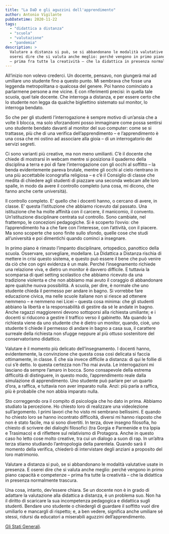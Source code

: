 ```yaml
---
title: "La DaD e gli aguzzini dell'apprendimento"
author: Antonio Vigilante
pubDatetime: 2020-11-22
tags: 
  - "didattica a distanza"
  - "scuola"
  - "valutazione"
  - "pandemia"
description: >
  Valutare a distanza si può, se si abbandonano le modalità valutative usate in presenza. E 
  oserei dire che si valuta anche meglio: perché vengono in primo piano capacità e competenze 
  – prima fra tutte la creatività – che la didattica in presenza normalmente trascura.
---
```


All’inizio non volevo crederci. Un docente, pensavo, non giungerà mai ad umiliare uno studente fino a questo punto. Mi sembrava che fosse una leggenda metropolitana o qualcosa del genere. Poi hanno cominciato a parlarmene persone a me vicine. E con riferimenti precisi: in quella tale scuola, quel tale docente. Che interroga a distanza, e per essere certo che lo studente non legga da qualche bigliettino sistemato sul monitor, lo interroga bendato. 

So che per gli studenti l’interrogazione è sempre motivo di un’ansia che a volte li blocca, ma solo sforzandomi posso immaginare come possa sentirsi uno studente bendato davanti al monitor del suo computer: come se si trattasse, più che di una verifica dell’apprendimento – e l’apprendimento è una cosa che mi ostino ad associare alla gioia – di un interrogatorio dei servizi segreti. 

Ci sono varianti più creative, ma non meno umilianti. C’è il docente che chiede di mostrarsi in webcam mentre si posiziona il quaderno della disciplina a terra e poi di fare l’interrogazione con gli occhi al soffitto – la benda evidentemente pareva brutale, mentre gli occhi al cielo rientrano in una più accettabile iconografia religiosa – e c’è il Consiglio di classe che medita di chiedere agli studenti di piazzare una seconda webcam alle loro spalle, in modo da avere il controllo completo (una cosa, mi dicono, che fanno anche certe università).

Il controllo completo. E’ quello che i docenti hanno, o cercano di avere, in classe. E’ questa l’istituzione che abbiamo ricevuto dal passato. Una istituzione che ha molte affinità con il carcere, il manicomio, il convento. Un’istituzione disciplinare centrata sul controllo. Sono cambiate, nel frattempo, le concezioni pedagogiche. Si è scoperto l’ovvio: che l’apprendimento ha a che fare con l’interesse, con l’attività, con il piacere. Ma sono scoperte che sono finite sullo sfondo, quelle cose che studi all’università e poi dimentichi quando cominci a insegnare. 

In primo piano è rimasto l’impanto disciplinare, ortopedico, panottico della scuola. Osservare, sorvegliare, modellare. La Didattica a Distanza rischia di mettere in crisi questo sistema, e questo può essere il bene che può venire da ciò che con ogni evidenza è un male. Perché l’insegnamento richiede una relazione viva, e dietro un monitor è davvero difficile. E tuttavia la scomparsa di quel setting scolastico che abbiamo ricevuto da una tradizione violenta e che non abbiamo mai avuto il coraggio di abbandonare apre qualche nuova possibilità. A scuola, per dire, è normale che uno studente chieda il permesso per andare in bagno. Si vorrebbe fare educazione civica, ma nelle scuole italiane non si riesce ad ottenere nemmeno – e nemmeno nei Licei – questa cosa minima: che gli studenti abbiano la libertà e la responsabilità di gestire da sé le andate in bagno. Anche ragazzi maggiorenni devono sottoporsi alla richiesta umiliante; e i docenti si riducono a gestire il traffico verso il gabinetto. Ma quando la richiesta viene da uno studente che è dietro un monitor, quando, cioè, uno studente ti chiede il permesso di andare in bagno a casa sua, il carattere surreale della richiesta non sfugge neppure al più ottuso sostenitore del conservatorismo didattico. 

Valutare è il momento più delicato dell’insegnamento. I docenti hanno, evidentemente, la convinzione che questa cosa così delicata si faccia ottimamente, in classe. E che sia invece difficile a distanza: di qui le follie di cui s’è detto. Io questa certezza non l’ho mai avuta. Le interrogazioni mi lasciano da sempre l’amaro in bocca. Sono consapevole della estrema difficoltà di distinguere, in questo modo, l’apprendimento reale dalla simulazione di apprendimento. Uno studente può parlare per un quarto d’ora, a raffica, e tuttavia non aver imparato nulla. Anzi: più parla a raffica, più è probabile che non abbia imparato nulla. 

Sto correggendo ora il compito di psicologia che ho dato in prima. Abbiamo studiato la percezione. Ho chiesto loro di realizzare una videolezione sull’argomento. I primi lavori che ho visto mi sembrano bellissimi. E quando ho chiesto loro se hanno incontrato difficoltà, diversi mi hanno risposto che non è stato facile, ma si sono divertiti. In terza, dove insegno filosofia, ho chiesto di scrivere dei dialoghi filosofici (tra Gorgia e Parmenide e tra Ippia e Trasimaco) e di riflettere sul relativismo di Protagora. Anche in questo caso ho letto cose molto creative, tra cui un dialogo a suon di rap. In un’altra terza stiamo studiando l’antropologia della parentela. Quando sarà il momento della verifica, chiederò di intervistare degli anziani a proposito del loro matrimonio. 

Valutare a distanza si può, se si abbandonano le modalità valutative usate in presenza. E oserei dire che si valuta anche meglio: perché vengono in primo piano capacità e competenze – prima fra tutte la creatività – che la didattica in presenza normalmente trascura.

Una cosa, intanto, dev’essere chiara. Se un docente non è in grado di adattare la valutazione alla didattica a distanza, è un problema suo. Non ha il diritto di scaricare la sua incompetenza pedagogica e didattica sugli studenti. Bendare uno studente o chiedergli di guardare il soffitto vuol dire umiliarlo e mancargli di rispetto; e, a ben vedere, significa anche umiliare sé stessi, ridursi da educatori a miserabili aguzzini dell’apprendimento.

[Gli Stati Generali](https://www.glistatigenerali.com/scuola/dad_aguzzini/).
